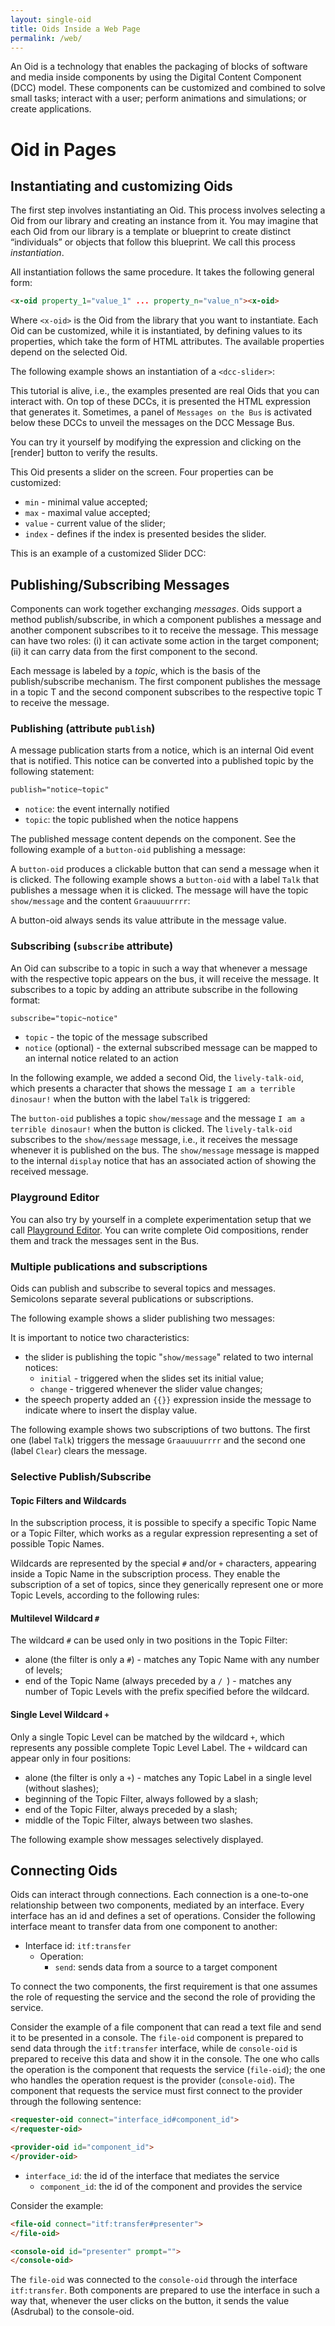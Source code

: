 ```yaml
---
layout: single-oid
title: Oids Inside a Web Page
permalink: /web/
---
```


<!-- Jekyll directive to avoid Liquid filters
{% raw %}
-->

<oid-sphere stylesheet="/oid/assets/css/oidclasses.css" assets="/oid/assets/images/tutorial/" global>
</oid-sphere>

An Oid is a technology that enables the packaging of blocks of software and media inside components by using the Digital Content Component (DCC) model. These components can be customized and combined to solve small tasks; interact with a user; perform animations and simulations; or create applications.

# Oid in Pages

## Instantiating and customizing Oids

The first step involves instantiating an Oid. This process involves selecting a Oid from our library and creating an instance from it. You may imagine that each Oid from our library is a template or blueprint to create distinct “individuals” or objects that follow this blueprint. We call this process *instantiation*.

All instantiation follows the same procedure. It takes the following general form:

~~~html
<x-oid property_1="value_1" ... property_n="value_n"><x-oid>
~~~

Where `<x-oid>` is the Oid from the library that you want to instantiate. Each Oid can be customized, while it is instantiated, by defining values to its properties, which take the form of HTML attributes. The available properties depend on the selected Oid.

The following example shows an instantiation of a `<dcc-slider>`:

<p>
<oid-play>
   <slider-oid></slider-oid>
</oid-play>
</p>

This tutorial is alive, i.e., the examples presented are real Oids that you can interact with. On top of these DCCs, it is presented the HTML expression that generates it. Sometimes, a panel of `Messages on the Bus` is activated below these DCCs to unveil the messages on the DCC Message Bus.

You can try it yourself by modifying the expression and clicking on the [render] button to verify the results.

This Oid presents a slider on the screen. Four properties can be customized:
* `min` - minimal value accepted;
* `max` - maximal value accepted;
* `value` - current value of the slider;
* `index` - defines if the index is presented besides the slider.

This is an example of a customized Slider DCC:

<p>
<oid-play>
   <slider-oid min="0" max="100" value="30" index></slider-oid>
</oid-play>
</p>

## Publishing/Subscribing Messages

Components can work together exchanging *messages*. Oids support a method publish/subscribe, in which a component publishes a message and another component subscribes to it to receive the message. This message can have two roles: (i) it can activate some action in the target component; (ii) it can carry data from the first component to the second.

Each message is labeled by a *topic*, which is the basis of the publish/subscribe mechanism. The first component publishes the message in a topic T and the second component subscribes to the respective topic T to receive the message.

### Publishing (attribute `publish`)

A message publication starts from a notice, which is an internal Oid event that is notified. This notice can be converted into a published topic by the following statement:

~~~html
publish="notice~topic"
~~~

* `notice`: the event internally notified
* `topic`: the topic published when the notice happens

The published message content depends on the component. See the following example of a `button-oid` publishing a message:

<p>
<oid-play messages>
  <button-oid label="Talk"
              publish="click~show/message"
              value="Graauuuurrrr">
  </button-oid>
</oid-play>
</p>

A `button-oid` produces a clickable button that can send a message when it is clicked. The following example shows a `button-oid` with a label `Talk` that publishes a message when it is clicked. The message will have the topic `show/message` and the content `Graauuuurrrr`:

A button-oid always sends its value attribute in the message value.

### Subscribing (`subscribe` attribute)

An Oid can subscribe to a topic in such a way that whenever a message with the respective topic appears on the bus, it will receive the message. It subscribes to a topic by adding an attribute subscribe in the following format:

~~~html
subscribe="topic~notice"
~~~

* `topic` - the topic of the message subscribed
* `notice` (optional) - the external subscribed message can be mapped to an internal notice related to an action

In the following example, we added a second Oid, the `lively-talk-oid`, which presents a character that shows the message `I am a terrible dinosaur!` when the button with the label `Talk` is triggered:

<p>
<oid-play messages>
  <button-oid label="Talk"
    value="I am a terrible dinosaur!"
    publish="click~show/message">
  </button-oid>

  <lively-talk-oid subscribe="show/message~display">
  </lively-talk-oid>
</oid-play>
</p>

The `button-oid` publishes a topic `show/message` and the message `I am a terrible dinosaur!` when the button is clicked. The `lively-talk-oid` subscribes to the `show/message` message, i.e., it receives the message whenever it is published on the bus. The `show/message` message is mapped to the internal `display` notice that has an associated action of showing the received message.

### Playground Editor

You can also try by yourself in a complete experimentation setup that we call [Playground Editor](https://mundorum.github.io/oid/oid/playground/editor/). You can write complete Oid compositions, render them and track the messages sent in the Bus.

### Multiple publications and subscriptions

Oids can publish and subscribe to several topics and messages. Semicolons separate several publications or subscriptions.

The following example shows a slider publishing two messages:

<p>
<oid-play messages>
  <lively-talk-oid
    speech="My age is {{}} years."
    subscribe="show/message~display">
  </lively-talk-oid>
  <slider-oid index publish="initial~show/message;change~show/message">
  </slider-oid>
</oid-play>
</p>

It is important to notice two characteristics:
* the slider is publishing the topic "`show/message`" related to two internal notices:
  * `initial` - triggered when the slides set its initial value;
  * `change` - triggered whenever the slider value changes;
* the speech property added an `{{}}` expression inside the message to indicate where to insert the display value.

The following example shows two subscriptions of two buttons. The first one (label `Talk`) triggers the message `Graauuuurrrr` and the second one (label `Clear`) clears the message.

<p>
<oid-play messages>
  <lively-talk-oid subscribe="dino/talk~display;dino/clear~clear">
  </lively-talk-oid>

  <button-oid label="Talk"
    value="Graauuuurrrr"
    publish="click~dino/talk">
  </button-oid>
  <button-oid label="Clear"
    publish="click~dino/clear">
  </button-oid>
</oid-play>
</p>

### Selective Publish/Subscribe

#### Topic Filters and Wildcards

In the subscription process, it is possible to specify a specific Topic Name or a Topic Filter, which works as a regular expression representing a set of possible Topic Names.

Wildcards are represented by the special `#` and/or `+` characters, appearing inside a Topic Name in the subscription process. They enable the subscription of a set of topics, since they generically represent one or more Topic Levels, according to the following rules:

#### Multilevel Wildcard `#`
The wildcard `#` can be used only in two positions in the Topic Filter:
* alone (the filter is only a `#`) - matches any Topic Name with any number of levels;
* end of the Topic Name (always preceded by a `/ `) -  matches any number of Topic Levels with the prefix specified before the wildcard.

#### Single Level Wildcard `+`
Only a single Topic Level can be matched by the wildcard  `+`, which represents any possible complete Topic Level Label. The `+` wildcard can appear only in four positions:
* alone (the filter is only a `+`) - matches any Topic Label in a single level (without slashes);
* beginning of the Topic Filter, always followed by a slash;
* end of the Topic Filter, always preceded by a slash;
* middle of the Topic Filter, always between two slashes.

The following example show messages selectively displayed.

<p>
<oid-play>
  <button-oid label="Disease" publish="click~news/disease" value="dengue symptoms">
  </button-oid>
  
  <button-oid label="Drug" publish="click~news/drug" value="coronavirus vaccine">
  </button-oid>
  
  <button-oid label="Dinosaur" publish="click~news/dinosaur" value="brazilian dinosaurs">
  </button-oid>
  
  <lively-talk-oid character="assets:images/doctor.png" speech="I heard about: " subscribe="news/#~display">
  </lively-talk-oid>

  <lively-talk-oid character="assets:images/nurse.png" speech="I heard about: " subscribe="news/disease~display">
  </lively-talk-oid>

  <lively-talk-oid character="assets:images/patient.png" speech="I heard about: " subscribe="+/dinosaur~display">
  </lively-talk-oid>
</oid-play>
</p>

## Connecting Oids

Oids can interact through connections. Each connection is a one-to-one relationship between two components, mediated by an interface. Every interface has an id and defines a set of operations. Consider the following interface meant to transfer data from one component to another:

* Interface id: `itf:transfer`
  * Operation:
    * `send`: sends data from a source to a target component

To connect the two components, the first requirement is that one assumes the role of requesting the service and the second the role of providing the service.

Consider the example of a file component that can read a text file and send it to be presented in a console. The `file-oid` component is prepared to send data through the `itf:transfer` interface, while de `console-oid` is prepared to receive this data and show it in the console. The one who calls the operation is the component that requests the service (`file-oid`); the one who handles the operation request is the provider (`console-oid`). The component that requests the service must first connect to the provider through the following sentence:

~~~html
<requester-oid connect="interface_id#component_id">
</requester-oid>

<provider-oid id="component_id">
</provider-oid>
~~~

* `interface_id`: the id of the interface that mediates the service
  * `component_id`: the id of the component and provides the service

Consider the example:

~~~html
<file-oid connect="itf:transfer#presenter">
</file-oid>

<console-oid id="presenter" prompt="">
</console-oid>
~~~

The `file-oid` was connected to the `console-oid` through the interface `itf:transfer`. Both components are prepared to use the interface in such a way that, whenever the user clicks on the button, it sends the value (Asdrubal) to the console-oid.

<!-- Jekyll directive to avoid Liquid filters
{% endraw %}
-->